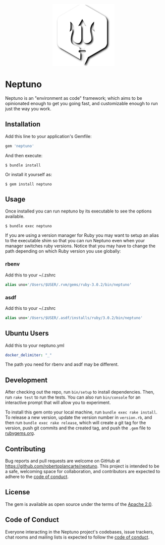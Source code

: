 <p align="center">
  <img width="200" alt="Neptuno Logo" src="docs/logo_shadow.svg">
</p>

# Neptuno

Neptuno is an "environment as code" framework; which aims to be opinionated enough to get you going fast, and customizable enough to run just the way you work.

## Installation

Add this line to your application's Gemfile:

```ruby
gem 'neptuno'
```

And then execute:

    $ bundle install

Or install it yourself as:

    $ gem install neptuno

## Usage

Once installed you can run neptuno by its executable to see the options available.

    $ bundle exec neptuno

If you are using a version manager for Ruby you may want to setup an alias to the executable shim so that you can run Neptuno even when your manager switches ruby versions.
Notice that you may have to change the path depending on which Ruby version you use globally:

### rbenv
Add this to your ~/.zshrc
```ruby
alias uno='/Users/$USER/.rvm/gems/ruby-3.0.2/bin/neptuno'
```

### asdf
Add this to your ~/.zshrc
```ruby
alias uno='/Users/$USER/.asdf/installs/ruby/3.0.2/bin/neptuno'
```

## Ubuntu Users
Add this to your neptuno.yml
```yml
docker_delimiter: "_"
```
The path you need for rbenv and asdf may be different.


## Development

After checking out the repo, run `bin/setup` to install dependencies. Then, run `rake test` to run the tests. You can also run `bin/console` for an interactive prompt that will allow you to experiment.

To install this gem onto your local machine, run `bundle exec rake install`. To release a new version, update the version number in `version.rb`, and then run `bundle exec rake release`, which will create a git tag for the version, push git commits and the created tag, and push the `.gem` file to [rubygems.org](https://rubygems.org).

## Contributing

Bug reports and pull requests are welcome on GitHub at https://github.com/robertoplancarte/neptuno. This project is intended to be a safe, welcoming space for collaboration, and contributors are expected to adhere to the [code of conduct](https://github.com/[USERNAME]/neptuno/blob/master/CODE_OF_CONDUCT.md).

## License

The gem is available as open source under the terms of the [Apache 2.0](https://opensource.org/licenses/Apache-2.0).

## Code of Conduct

Everyone interacting in the Neptuno project's codebases, issue trackers, chat rooms and mailing lists is expected to follow the [code of conduct](https://github.com/[USERNAME]/neptuno/blob/master/CODE_OF_CONDUCT.md).
